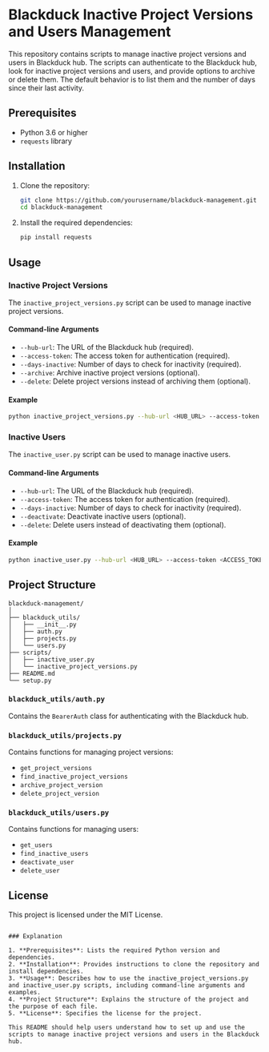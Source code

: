 # Blackduck Inactive Project Versions and Users Management

This repository contains scripts to manage inactive project versions and users in Blackduck hub. The scripts can authenticate to the Blackduck hub, look for inactive project versions and users, and provide options to archive or delete them. The default behavior is to list them and the number of days since their last activity.

## Prerequisites

- Python 3.6 or higher
- `requests` library

## Installation

1. Clone the repository:

   ```sh
   git clone https://github.com/yourusername/blackduck-management.git
   cd blackduck-management
   ```

2. Install the required dependencies:

   ```sh
   pip install requests
   ```

## Usage

### Inactive Project Versions

The `inactive_project_versions.py` script can be used to manage inactive project versions.

#### Command-line Arguments

- `--hub-url`: The URL of the Blackduck hub (required).
- `--access-token`: The access token for authentication (required).
- `--days-inactive`: Number of days to check for inactivity (required).
- `--archive`: Archive inactive project versions (optional).
- `--delete`: Delete project versions instead of archiving them (optional).

#### Example

```sh
python inactive_project_versions.py --hub-url <HUB_URL> --access-token <ACCESS_TOKEN> --days-inactive 30
```

### Inactive Users

The `inactive_user.py` script can be used to manage inactive users.

#### Command-line Arguments

- `--hub-url`: The URL of the Blackduck hub (required).
- `--access-token`: The access token for authentication (required).
- `--days-inactive`: Number of days to check for inactivity (required).
- `--deactivate`: Deactivate inactive users (optional).
- `--delete`: Delete users instead of deactivating them (optional).

#### Example

```sh
python inactive_user.py --hub-url <HUB_URL> --access-token <ACCESS_TOKEN> --days-inactive 30
```

## Project Structure

```
blackduck-management/
│
├── blackduck_utils/
│   ├── __init__.py
│   ├── auth.py
│   ├── projects.py
│   └── users.py
├── scripts/
│   ├── inactive_user.py
│   └── inactive_project_versions.py
├── README.md
└── setup.py
```

### `blackduck_utils/auth.py`

Contains the `BearerAuth` class for authenticating with the Blackduck hub.

### `blackduck_utils/projects.py`

Contains functions for managing project versions:
- `get_project_versions`
- `find_inactive_project_versions`
- `archive_project_version`
- `delete_project_version`

### `blackduck_utils/users.py`

Contains functions for managing users:
- `get_users`
- `find_inactive_users`
- `deactivate_user`
- `delete_user`

## License

This project is licensed under the MIT License.
```

### Explanation

1. **Prerequisites**: Lists the required Python version and dependencies.
2. **Installation**: Provides instructions to clone the repository and install dependencies.
3. **Usage**: Describes how to use the inactive_project_versions.py and inactive_user.py scripts, including command-line arguments and examples.
4. **Project Structure**: Explains the structure of the project and the purpose of each file.
5. **License**: Specifies the license for the project.

This README should help users understand how to set up and use the scripts to manage inactive project versions and users in the Blackduck hub.
